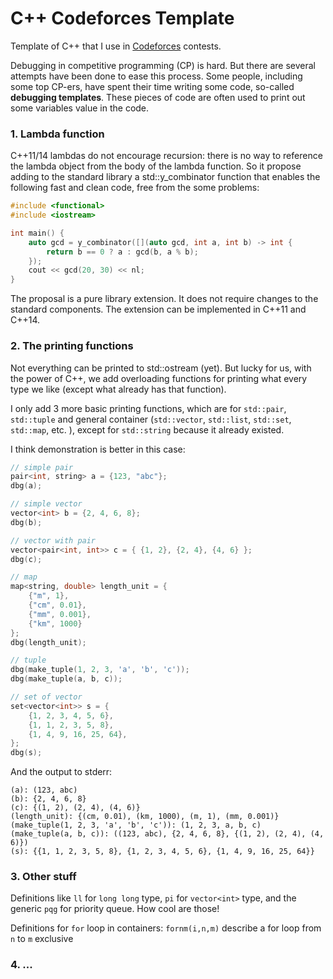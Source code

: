 # C++ Codeforces Template

Template of C++ that I use in [Codeforces](https://codeforces.com/profile/FrankS "My codeforces profile") contests. 

Debugging in competitive programming (CP) is hard. But there are several attempts have been done to ease this process. 
Some people, including some top CP-ers, have spent their time writing some code, so-called **debugging templates**.
These pieces of code are often used to print out some variables value in the code.

### 1. Lambda function

C++11/14 lambdas do not encourage recursion: there is no way to reference the lambda object from the body of the lambda function.
So it propose adding to the standard library a std::y_combinator function that enables the following fast and clean code, free from the some problems:

```c++
#include <functional>
#include <iostream>

int main() {
    auto gcd = y_combinator([](auto gcd, int a, int b) -> int {
        return b == 0 ? a : gcd(b, a % b);
    });
    cout << gcd(20, 30) << nl;
}
```

The proposal is a pure library extension. It does not require changes to the standard components. The extension can be implemented in C++11 and C++14.

### 2. The printing functions

Not everything can be printed to std::ostream (yet). But lucky for us, with the power of C++, we add overloading functions for printing what every type we like (except what already has that function).

I only add 3 more basic printing functions, which are for `std::pair`, `std::tuple` and general container (`std::vector`, `std::list`, `std::set`, `std::map`, etc. ), except for `std::string` because it already existed.

I think demonstration is better in this case:

```c++
// simple pair
pair<int, string> a = {123, "abc"};
dbg(a);

// simple vector
vector<int> b = {2, 4, 6, 8};
dbg(b);

// vector with pair
vector<pair<int, int>> c = { {1, 2}, {2, 4}, {4, 6} };
dbg(c);

// map
map<string, double> length_unit = {
    {"m", 1},
    {"cm", 0.01},
    {"mm", 0.001},
    {"km", 1000}
};
dbg(length_unit);

// tuple
dbg(make_tuple(1, 2, 3, 'a', 'b', 'c'));
dbg(make_tuple(a, b, c));

// set of vector
set<vector<int>> s = {
    {1, 2, 3, 4, 5, 6},
    {1, 1, 2, 3, 5, 8},
    {1, 4, 9, 16, 25, 64},
};
dbg(s);
```

And the output to stderr:

```
(a): (123, abc)
(b): {2, 4, 6, 8}
(c): {(1, 2), (2, 4), (4, 6)}
(length_unit): {(cm, 0.01), (km, 1000), (m, 1), (mm, 0.001)}
(make_tuple(1, 2, 3, 'a', 'b', 'c')): (1, 2, 3, a, b, c)
(make_tuple(a, b, c)): ((123, abc), {2, 4, 6, 8}, {(1, 2), (2, 4), (4, 6)})
(s): {{1, 1, 2, 3, 5, 8}, {1, 2, 3, 4, 5, 6}, {1, 4, 9, 16, 25, 64}}
```

### 3. Other stuff

Definitions like `ll` for `long long` type, `pi` for `vector<int>` type, and the generic `pqg` for priority queue. How cool are those!

Definitions for `for` loop in containers: `fornm(i,n,m)` describe a for loop from `n` to `m` exclusive

### 4. ... 